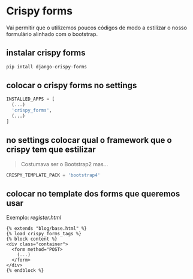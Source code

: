# Crispy forms

Vai permitir que o utilizemos poucos códigos de modo a estilizar o nosso formulário alinhado com o bootstrap.

## instalar crispy forms

```python
pip intall django-crispy-forms
```

## colocar o crispy forms no settings

``` python
INSTALLED_APPS = [
  (...)
  'crispy_forms',
  (...)
]
```

## no settings colocar qual o framework que o crispy tem que estilizar
> Costumava ser o Bootstrap2 mas...

```python
CRISPY_TEMPLATE_PACK = 'bootstrap4'
```

## colocar no template dos forms que queremos usar 

Exemplo: _register.html_
```jinja2
{% extends "blog/base.html" %}
{% load crispy_forms_tags %}
{% block content %}
<div class="container">
  <form method="POST>
    (...)
  </form>
</div>
{% endblock %}
```
